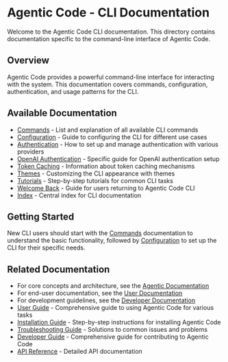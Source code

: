 # Agentic Code - CLI Documentation

Welcome to the Agentic Code CLI documentation. This directory contains documentation specific to the command-line interface of Agentic Code.

## Overview

Agentic Code provides a powerful command-line interface for interacting with the system. This documentation covers commands, configuration, authentication, and usage patterns for the CLI.

## Available Documentation

- [Commands](./commands.md) - List and explanation of all available CLI commands
- [Configuration](./configuration.md) - Guide to configuring the CLI for different use cases
- [Authentication](./authentication.md) - How to set up and manage authentication with various providers
- [OpenAI Authentication](./openai-auth.md) - Specific guide for OpenAI authentication setup
- [Token Caching](./token-caching.md) - Information about token caching mechanisms
- [Themes](./themes.md) - Customizing the CLI appearance with themes
- [Tutorials](./tutorials.md) - Step-by-step tutorials for common CLI tasks
- [Welcome Back](./welcome-back.md) - Guide for users returning to Agentic Code CLI
- [Index](./index.md) - Central index for CLI documentation

## Getting Started

New CLI users should start with the [Commands](./commands.md) documentation to understand the basic functionality, followed by [Configuration](./configuration.md) to set up the CLI for their specific needs.

## Related Documentation

- For core concepts and architecture, see the [Agentic Documentation](../agentic/README.md)
- For end-user documentation, see the [User Documentation](../user/README.md)
- For development guidelines, see the [Developer Documentation](../developer/README.md)
- [User Guide](../user/user-guide.md) - Comprehensive guide to using Agentic Code for various tasks
- [Installation Guide](../user/installation.md) - Step-by-step instructions for installing Agentic Code
- [Troubleshooting Guide](../user/troubleshooting.md) - Solutions to common issues and problems
- [Developer Guide](../developer/development-guide.md) - Comprehensive guide for contributing to Agentic Code
- [API Reference](../developer/api-reference.md) - Detailed API documentation
